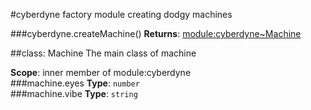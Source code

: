 <a name="module_cyberdyne"></a>
#cyberdyne
factory module creating dodgy machines

  
<a name="module_cyberdyne.createMachine"></a>
###cyberdyne.createMachine()
**Returns**: [module:cyberdyne~Machine](#module_cyberdyne.Machine)  
<a name="module_cyberdyne.Machine"></a>

##class: Machine
The main class of machine

**Scope**: inner member of module:cyberdyne  
<a name="module_cyberdyne.Machine#eyes"></a>
###machine.eyes
**Type**: `number`  
<a name="module_cyberdyne.Machine#vibe"></a>
###machine.vibe
**Type**: `string`  
